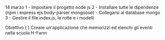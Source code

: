 14 marzo
1 - Impostare il progetto node js 
2 - Installare tutte le dipendenze (npm i express ejs body-parser mongoose) - Collegarsi al database mongo 
3 - Gestire il file index.js, le rotte e i modelli

Obiettivo ( )
Creare un'applicazione che memorizzi ed elenchi gli eventi nella scuola H-Farm